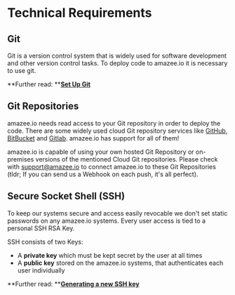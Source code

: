 # Technical Requirements

## Git

Git is a version control system that is widely used for software development and other version control tasks. To deploy code to amazee.io it is necessary to use git.

**Further read: **[**Set Up Git**](https://help.github.com/articles/set-up-git/)

## Git Repositories

amazee.io needs read access to your Git repository in order to deploy the code. There are some widely used cloud Git repository services like [GitHub](http://github.com), [BitBucket](http://bitbucket.org) and [Gitlab](https://gitlab.com). amazee.io has support for all of them!

amazee.io is capable of using your own hosted Git Repository or on-premises versions of the mentioned Cloud Git repositories. Please check with [support@amazee.io](mailto:support@amazee.io) to connect amazee.io to these Git Repositories \(tldr; If you can send us a Webhook on each push, it's all perfect\).

## Secure Socket Shell \(SSH\)

To keep our systems secure and access easily revocable we don't set static passwords on any amazee.io systems. Every user access is tied to a personal SSH RSA Key.

SSH consists of two Keys:

* A **private key** which must be kept secret by the user at all times
* A **public key** stored on the amazee.io systems, that authenticates each user individually

**Further read: **[**Generating a new SSH key**](https://help.github.com/articles/generating-a-new-ssh-key-and-adding-it-to-the-ssh-agent/)


